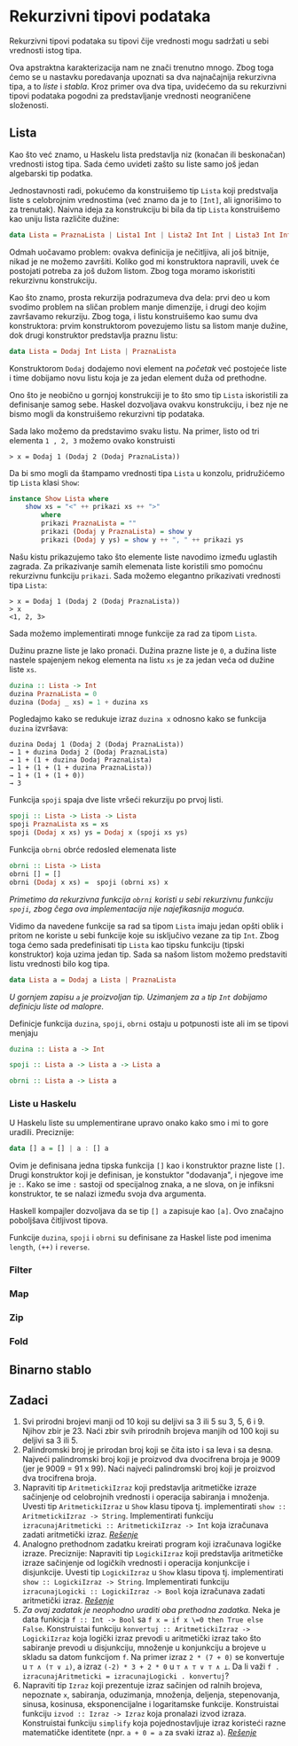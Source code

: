 # Rekurzivni tipovi podataka

Rekurzivni tipovi podataka su tipovi čije vrednosti mogu sadržati u sebi vrednosti istog tipa.

Ova apstraktna karakterizacija nam ne znači trenutno mnogo. Zbog toga ćemo se u nastavku poredavanja upoznati sa dva najnačajnija rekurzivna tipa, a to *liste* i *stabla*. Kroz primer ova dva tipa, uvidećemo da su rekurzivni tipovi podataka pogodni za predstavljanje vrednosti neograničene složenosti.  
## Lista

Kao što već znamo, u Haskelu lista predstavlja niz (konačan ili beskonačan) vrednosti istog tipa. Sada ćemo uvideti zašto su liste samo još jedan algebarski tip podatka.

Jednostavnosti radi, pokućemo da konstruišemo tip `Lista` koji predstvalja liste s celobrojnim vrednostima (već znamo da je to `[Int]`, ali ignorišimo to za trenutak). Naivna ideja za konstrukciju bi bila da tip `Lista` konstruišemo kao uniju lista različite dužine:

```haskell
data Lista = PraznaLista | Lista1 Int | Lista2 Int Int | Lista3 Int Int Int | Lista4 Int Int Int Int 
```

Odmah uočavamo problem: ovakva definicija je nečitljiva, ali još bitnije, nikad je ne možemo završiti. Koliko god mi konstruktora napravili, uvek će postojati potreba za još dužom listom. Zbog toga moramo iskoristiti rekurzivnu konstrukciju.

Kao što znamo, prosta rekurzija podrazumeva dva dela: prvi deo u kom svodimo problem na sličan problem manje dimenzije, i drugi deo kojim završavamo rekurziju. Zbog toga, i listu konstruišemo kao sumu dva konstruktora: prvim konstruktorom povezujemo listu sa listom manje dužine, dok drugi konstruktor predstavlja praznu listu:

```haskell
data Lista = Dodaj Int Lista | PraznaLista
```

Konstruktorom `Dodaj` dodajemo novi element na *početak* već postojeće liste i time dobijamo novu listu koja je za jedan element duža od prethodne.

Ono što je neobično u gornjoj konstrukciji je to što smo tip `Lista` iskoristili za definisanje samog sebe. Haskel dozvoljava ovakvu konstrukciju, i bez nje ne bismo mogli da konstruišemo rekurzivni tip podataka. 

Sada lako možemo da predstavimo svaku listu. Na primer, listo od tri elementa `1 , 2, 3` možemo ovako konstruisti

```
> x = Dodaj 1 (Dodaj 2 (Dodaj PraznaLista)) 
```

Da bi smo mogli da štampamo vrednosti tipa `Lista` u konzolu, pridružićemo tip `Lista` klasi `Show`:

``` haskell
instance Show Lista where
    show xs = "<" ++ prikazi xs ++ ">"
        where
        prikazi PraznaLista = ""
        prikazi (Dodaj y PraznaLista) = show y
        prikazi (Dodaj y ys) = show y ++ ", " ++ prikazi ys
```

Našu kistu prikazujemo tako što elemente liste navodimo između uglastih zagrada. Za prikazivanje samih elemenata liste koristili smo pomoćnu rekurzivnu funkciju `prikazi`. Sada možemo elegantno prikazivati vrednosti tipa `Lista`:

```
> x = Dodaj 1 (Dodaj 2 (Dodaj PraznaLista)) 
> x
<1, 2, 3>
```

Sada možemo implementirati mnoge funkcije za rad za tipom `Lista`.

Dužinu prazne liste je lako pronaći. Dužina prazne liste je `0`, a dužina liste nastele spajenjem nekog elementa na listu `xs` je za jedan veća od dužine liste `xs`.

```haskell
duzina :: Lista -> Int
duzina PraznaLista = 0
duzina (Dodaj _ xs) = 1 + duzina xs  
```

Pogledajmo kako se redukuje izraz `duzina x` odnosno kako se funkcija `duzina` izvršava:

```
duzina Dodaj 1 (Dodaj 2 (Dodaj PraznaLista)) 
→ 1 + duzina Dodaj 2 (Dodaj PraznaLista)
→ 1 + (1 + duzina Dodaj PraznaLista)
→ 1 + (1 + (1 + duzina PraznaLista))
→ 1 + (1 + (1 + 0))
→ 3
```

Funkcija `spoji` spaja dve liste vršeći rekurziju po prvoj listi.

```haskell
spoji :: Lista -> Lista -> Lista
spoji PraznaLista xs = xs
spoji (Dodaj x xs) ys = Dodaj x (spoji xs ys)
```

Funkcija `obrni` obrće redosled elemenata liste

```haskell
obrni :: Lista -> Lista
obrni [] = []
obrni (Dodaj x xs) =  spoji (obrni xs) x 
```

*Primetimo da rekurzivna funkcija `obrni` koristi u sebi rekurzivnu funkciju `spoji`, zbog čega ova implementacija nije najefikasnija moguća.*

Vidimo da navedene funkcije sa rad sa tipom `Lista` imaju jedan opšti oblik i pritom ne koriste u sebi funkcije koje su isključivo vezane za tip `Int`. Zbog toga ćemo sada predefinisati tip `Lista` kao tipsku funkciju (tipski konstruktor) koja uzima jedan tip. Sada sa našom listom možemo predstaviti listu vrednosti bilo kog tipa.

```haskell
data Lista a = Dodaj a Lista | PraznaLista
```

*U gornjem zapisu `a` je proizvoljan tip. Uzimanjem za `a` tip `Int` dobijamo definicju liste od malopre.*

Definicje funkcija `duzina`, `spoji`, `obrni` ostaju u potpunosti iste ali im se tipovi menjaju

```haskell
duzina :: Lista a -> Int
```

```haskell
spoji :: Lista a -> Lista a -> Lista a
```

```haskell
obrni :: Lista a -> Lista a
```

### Liste u Haskelu

U Haskelu liste su umplementirane upravo onako kako smo i mi to gore uradili. Preciznije:

```haskell
data [] a = [] | a : [] a 
```

Ovim je definisana jedna tipska funkcija `[]` kao i konstruktor prazne liste `[]`. Drugi konstruktor koji je definisan, je konstuktor "dodavanja", i njegove ime je `:`. Kako se ime `:` sastoji od specijalnog znaka, a ne slova, on je infiksni konstruktor, te se nalazi između svoja dva argumenta.

Haskell kompajler dozvoljava da se tip `[] a` zapisuje kao `[a]`. Ovo značajno poboljšava čitljivost tipova.

Funkcije `duzina`, `spoji` i `obrni` su definisane za Haskel liste pod imenima `length`, `(++)` i `reverse`.

### Filter

### Map

### Zip

### Fold

## Binarno stablo



## Zadaci

1. Svi prirodni brojevi manji od 10 koji su deljivi sa 3 ili 5 su 3, 5, 6 i 9. Njihov zbir je 23. Naći zbir svih prirodnih brojeva manjih od 100 koji su deljivi sa 3 ili 5.
2. Palindromski broj je prirodan broj koji se čita isto i sa leva i sa desna. Najveći palindromski broj koji je proizvod dva dvocifrena broja je 9009 (jer je 9009 = 91 x 99). Naći najveći palindromski broj koji je proizvod dva trocifrena broja.
3. Napraviti tip `AritmetickiIzraz` koji predstavlja aritmetičke izraze sačinjenje od celobrojnih vrednosti i operacija sabiranja i množenja. Uvesti tip `AritmetickiIzraz` u `Show` klasu tipova tj. implementirati `show :: AritmetickiIzraz -> String`. Implementirati funkciju `izracunajAritmeticki :: AritmetickiIzraz -> Int` koja izračunava zadati aritmetički izraz. [*Rešenje*](./aritmeticki_izrazi.hs)
4. Analogno prethodnom zadatku kreirati program koji izračunava logičke izraze. Preciznije: Napraviti tip `LogickiIzraz` koji predstavlja aritmetičke izraze sačinjenje od logičkih vrednosti i operacija konjunkcije i disjunkcije. Uvesti tip `LogickiIzraz` u `Show` klasu tipova tj. implementirati `show :: LogickiIzraz -> String`. Implementirati funkciju `izracunajLogicki :: LogickiIzraz -> Bool` koja izračunava zadati aritmetički izraz. [*Rešenje*](./logički_izrazi.hs)
5. *Za ovaj zadatak je neophodno uraditi oba prethodna zadatka.* Neka je data funkicja `f :: Int -> Bool` sa `f x = if x \=0 then True else False`. Konstruistai funkciju `konvertuj :: AritmetickiIzraz -> LogickiIzraz` koja logički izraz prevodi u aritmetički izraz tako što sabiranje prevodi u disjunkciju, množenje u konjunkciju a brojeve u skladu sa datom funkcijom `f`. Na primer izraz `2 * (7 + 0)` se konvertuje u `⊤ ∧ (⊤ ∨ ⊥)`, a izraz `(-2) * 3 + 2 * 0` u `⊤ ∧ ⊤ ∨ ⊤ ∧ ⊥`. Da li važi `f . izracunajAritmeticki = izracunajLogicki . konvertuj`?
6. Napraviti tip `Izraz` koji prezentuje izraz sačinjen od ralnih brojeva, nepoznate `x`, sabiranja, oduzimanja, množenja, deljenja, stepenovanja, sinusa, kosinusa, eksponencijalne i logaritamske funkcije. Konstruistai funkciju `izvod :: Izraz -> Izraz` koja pronalazi izvod izraza. Konstruistai funkciju `simplify` koja pojednostavljuje izraz koristeći razne matematičke identitete (npr. `a + 0 = a` za svaki izraz `a`). [*Rešenje*](./izvodi.hs)
